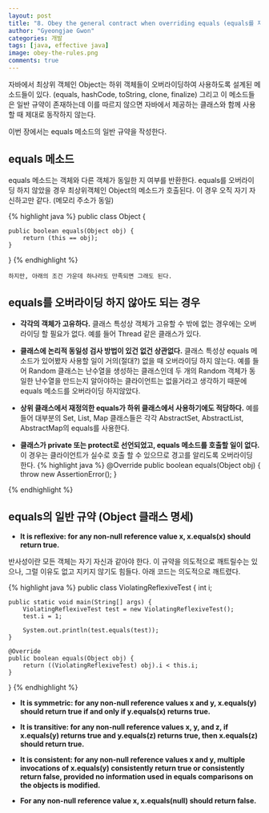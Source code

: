 ```yaml
---
layout: post
title: "8. Obey the general contract when overriding equals (equals를 재정의할 때는 일반 규약을 따르라)"
author: "Gyeongjae Gwon"
categories: 개발
tags: [java, effective java]
image: obey-the-rules.png
comments: true
---
```



자바에서 최상위 객체인 Object는 하위 객체들이 오버라이딩하여 사용하도록 설계된 메소드들이 있다. (equals, hashCode, toString, clone, finalize)
그리고 이 메소드들은 일반 규약이 존재하는데 이를 따르지 않으면 자바에서 제공하는 클래스와 함께 사용할 때 제대로 동작하지 않는다.

이번 장에서는 equals 메소드의 일반 규약을 작성한다.

 
 
## equals 메소드

equals 메소드는 객체와 다른 객체가 동일한 지 여부를 반환한다. equals를 오버라이딩 하지 않았을 경우 최상위객체인 Object의 메소드가 호출된다.
이 경우 오직 자기 자신하고만 같다. (메모리 주소가 동일)

{% highlight java %}
public class Object {

    public boolean equals(Object obj) {
        return (this == obj);
    }
}
{% endhighlight %}

```
하지만, 아래의 조건 가운데 하나라도 만족되면 그래도 된다.
```
 
 
 
## equals를 오버라이딩 하지 않아도 되는 경우

* **각각의 객체가 고유하다.** 클래스 특성상 객체가 고유할 수 밖에 없는 경우에는 오버라이딩 할 필요가 없다. 예를 들어 Thread 같은 클래스가 있다.
 
 
 
* **클래스에 논리적 동일성 검사 방법이 있건 없건 상관없다.** 클래스 특성상 equals 메소드가 있어봤자 사용할 일이 거의(절대?) 없을 때 오버라이딩 하지 않는다. 예를 들어 Random 클래스는 난수열을 생성하는 클래스인데 두 개의 Random 객체가 동일한 난수열을 만드는지 알아야하는 클라이언트는 없을거라고 생각하기 때문에 equals 메소드를 오버라이딩 하지않았다.
 
 
 
* **상위 클래스에서 재정의한 equals가 하위 클래스에서 사용하기에도 적당하다.** 예를들어 대부분의 Set, List, Map 클래스들은 각각 AbstractSet, AbstractList, AbstractMap의 equals를 사용한다. 
 
 
 
* **클래스가 private 또는 protect로 선언되었고, equals 메소드를 호출할 일이 없다.** 이 경우는 클라이언트가 실수로 호출 할 수 있으므로 경고를 알리도록 오버라이딩 한다.
{% highlight java %}
	@Override
	public boolean equals(Object obj) {
		throw new AssertionError();
	}

{% endhighlight %}

 
 
## equals의 일반 규약 (Object 클래스 명세)

* **It is reflexive: for any non-null reference value x, x.equals(x) should return true.**

반사성이란 모든 객체는 자기 자신과 같아야 한다. 이 규약을 의도적으로 깨트릴수는 있으나, 그럴 이유도 없고 지키지 않기도 힘들다.
아래 코드는 의도적으로 깨트렸다.

{% highlight java %}
public class ViolatingReflexiveTest {
	int i;

	public static void main(String[] args) {
		ViolatingReflexiveTest test = new ViolatingReflexiveTest();
		test.i = 1;

		System.out.println(test.equals(test));
	}

	@Override
	public boolean equals(Object obj) {
		return ((ViolatingReflexiveTest) obj).i < this.i;
	}
}
{% endhighlight %}
 
 
 
* **It is symmetric: for any non-null reference values x and y, x.equals(y) should return true if and only if y.equals(x) returns true.** 
 
 
 
* **It is transitive: for any non-null reference values x, y, and z, if x.equals(y) returns true and y.equals(z) returns true, then x.equals(z) should return true.**
 
 
 
* **It is consistent: for any non-null reference values x and y, multiple invocations of x.equals(y) consistently return true or consistently return false, provided no information used in equals comparisons on the objects is modified.**
 
 
 
* **For any non-null reference value x, x.equals(null) should return false.**

